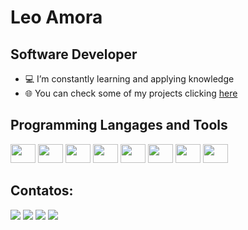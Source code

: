 # Leo Amora

## Software Developer

- 💻 I’m constantly learning and applying knowledge
- 🌐 You can check some of my projects clicking <a href="https://github.com/leoamora94?tab=repositories">here</a>


## Programming Langages and Tools
<div>
    <img src="https://cdn.jsdelivr.net/gh/devicons/devicon/icons/python/python-original.svg" height="30" width="40"/>
    <img src="https://cdn.jsdelivr.net/gh/devicons/devicon/icons/git/git-original.svg" height="30" width="40"/>
    <img src="https://cdn.jsdelivr.net/gh/devicons/devicon/icons/flask/flask-original.svg" height="30" width="40"/>
    <img src="https://cdn.jsdelivr.net/gh/devicons/devicon/icons/c/c-original.svg" height="30" width="40" />
    <img src="https://cdn.jsdelivr.net/gh/devicons/devicon/icons/sqlite/sqlite-original.svg" height="30" width="40" />
    <img src="https://cdn.jsdelivr.net/gh/devicons/devicon/icons/html5/html5-original.svg" height="30" width="40" />
    <img src="https://cdn.jsdelivr.net/gh/devicons/devicon/icons/javascript/javascript-original.svg" height="30" width="40" />
    <img src="https://cdn.jsdelivr.net/gh/devicons/devicon/icons/css3/css3-original.svg" height="30" width="40" />    
</div>

## Contatos:

<div>
    <a href="https://www.youtube.com/@leoamora" target="_blank"><img loading="lazy" src="https://img.shields.io/badge/YouTube-FF0000?style=for-the-badge&logo=youtube&logoColor=white" target="_blank"></a>
    <a href="https://instagram.com/oleoamora" target="_blank"><img loading="lazy" src="https://img.shields.io/badge/-Instagram-%23E4405F?style=for-the-badge&logo=instagram&logoColor=white" target="_blank"></a>
    <a href = "mailto:leoamora94@gmail.com"><img loading="lazy" src="https://img.shields.io/badge/Gmail-D14836?style=for-the-badge&logo=gmail&logoColor=white" target="_blank"></a>
    <a href="https://www.linkedin.com/in/leoamora/" target="_blank"><img loading="lazy" src="https://img.shields.io/badge/-LinkedIn-%230077B5?style=for-the-badge&logo=linkedin&logoColor=white" target="_blank"></a>   
</div>

<!---
leoamora94/leoamora94 is a ✨ special ✨ repository because its `README.md` (this file) appears on your GitHub profile.
You can click the Preview link to take a look at your changes.
--->

